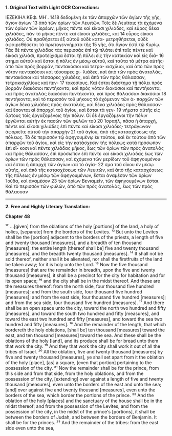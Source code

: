 **1. Original Text with Light OCR Corrections:**

ΙΕΖΕΚΙΗΛ ΚΕΦ. ΜΗ´. 1418
δεδομένη ἐκ τῶν ἀπαρχῶν τῶν ἁγίων τῆς γῆς, ἅγιον ἁγίων
13 ἀπὸ τῶν ὁρίων τῶν Λευιτῶν. Τοῖς δὲ Λευίταις τὰ ἐχόμενα τῶν
ὁρίων τῶν ἱερέων, μῆκος πέντε καὶ εἴκοσι χιλιάδες, καὶ εὖρος
δέκα χιλιάδες, πᾶν τὸ μῆκος πέντε καὶ εἴκοσι χιλιάδες, καὶ
14 εὖρος εἴκοσι χιλιάδες. Οὐ πραθήσεται ἐξ αὐτοῦ οὐδὲ κατα-
μετρηθήσεται, οὐδὲ ἀφαιρεθήσεται τὰ πρωτογεννήματα τῆς
15 γῆς, ὅτι ἅγιον ἐστὶ τῷ Κυρίῳ. Τὰς δὲ πέντε χιλιάδας τὰς
περισσὰς ἐπὶ τῷ πλάτει ἐπὶ ταῖς πέντε καὶ εἴκοσι χιλιάσι,
προτείχισμα ἔσται τῇ πόλει εἰς τὴν κατοικίαν καὶ εἰς διά-
16 στημα αὐτοῦ· καὶ ἔσται ἡ πόλις ἐν μέσῳ αὐτοῦ, καὶ ταῦτα
τὰ μέτρα αὐτῆς· ἀπὸ τῶν πρὸς βορρᾶν, πεντακόσιοι καὶ τετρα-
κισχίλιοι, καὶ ἀπὸ τῶν πρὸς νότον πεντακόσιοι καὶ τέσσαρες χι-
λιάδες, καὶ ἀπὸ τῶν πρὸς ἀνατολὰς, πεντακόσιοι καὶ τέσσαρες
χιλιάδες, καὶ ἀπὸ τῶν πρὸς θάλασσαν, τετρακισχιλίους καὶ πεν-
17 τακοσίους. Καὶ ἔσται διάστημα τῇ πόλει πρὸς βορρᾶν διακόσιοι
πεντήκοντα, καὶ πρὸς νότον διακόσιοι καὶ πεντήκοντα, καὶ πρὸς
ἀνατολὰς διακόσιοι πεντήκοντα, καὶ πρὸς θάλασσαν διακόσιοι
18 πεντήκοντα, καὶ τὸ περισσὸν τοῦ μήκους τὸ ἐχόμενον τῶν ἀ-
παρχῶν τῶν ἁγίων δέκα χιλιάδες πρὸς ἀνατολάς, καὶ δέκα χιλιάδες
πρὸς θάλασσαν· καὶ ἔσονται αἱ ἀπαρχαὶ τοῦ ἁγίου, καὶ ἔσται τὰ γεν-
19 νήματα αὐτῆς εἰς ἄρτους τοῖς ἐργαζομένοις τὴν πόλιν. Οἱ δὲ
ἐργαζόμενοι τὴν πόλιν ἐργῶνται αὐτὴν ἐκ πασῶν τῶν φυλῶν τοῦ
20 Ἰσραήλ, πᾶσα ἡ ἀπαρχὴ, πέντε καὶ εἴκοσι χιλιάδες ἐπὶ πέντε
καὶ εἴκοσι χιλιάδες· τετράγωνον ἀφοριεῖτε αὐτοῦ τὴν ἀπαρχὴν
21 τοῦ ἁγίου, ἀπὸ τῆς κατασχέσεως τῆς πόλεως. Τὸ δὲ περισσὸν
τῷ ἀφηγουμένῳ ἐκ τούτου, καὶ ἐκ τούτου ἀπὸ τῶν ἀπαρχῶν τοῦ
ἁγίου, καὶ εἰς τὴν κατάσχεσιν τῆς πόλεως κατὰ πρόσωπον ἐπὶ εἴ-
κοσι καὶ πέντε χιλιάδας μῆκος, ἕως τῶν ὁρίων τῶν πρὸς ἀνατολὰς
καὶ πρὸς θάλασσαν, ἐπὶ πρόσωπον ἐπὶ πέντε καὶ εἴκοσι χιλιάδας
ἕως τῶν ὁρίων τῶν πρὸς θάλασσαν, καὶ ἐχόμενα τῶν μερίδων
τοῦ ἀφηγουμένου· καὶ ἔσται ἡ ἀπαρχὴ τῶν ἁγίων καὶ τὸ ἁγία-
22 σμα τοῦ οἴκου ἐν μέσῳ αὐτῆς, καὶ ἀπὸ τῆς κατασχέσεως τῶν
Λευιτῶν, καὶ ἀπὸ τῆς κατασχέσεως τῆς πόλεως ἐν μέσῳ τῶν
ἀφηγουμένων, ἔσται ἀναμέσον τῶν ὁρίων Ἰούδα, καὶ ἀναμέσον
23 τῶν ὁρίων Βενιαμείν, τῶν ἀφηγουμένων ἔσται. Καὶ τὸ περισσὸν
τῶν φυλῶν, ἀπὸ τῶν πρὸς ἀνατολὰς, ἕως τῶν πρὸς θάλασσαν

---

**2. Free and Highly Literary Translation:**

**Chapter 48**

¹² ...[given] from the oblations of the holy [portions] of the land, a holy of holies, [separate] from the borders of the Levites.
¹³ But unto the Levites shall be the [portion] adjacent to the borders of the priests, a length of five and twenty thousand [measures], and a breadth of ten thousand [measures]; the entire length [thereof shall be] five and twenty thousand [measures], and the breadth twenty thousand [measures].
¹⁴ It shall not be sold thereof, neither shall it be alienated, nor shall the firstfruits of the land be taken away; for it is holy unto the Lord.
¹⁵ Now the five thousand [measures] that are the remainder in breadth, upon the five and twenty thousand [measures], it shall be a precinct for the city for habitation and for its open space;
¹⁶ and the city shall be in the midst thereof. And these are the measures thereof: from the north side, four thousand five hundred [measures]; and from the south side, four thousand five hundred [measures]; and from the east side, four thousand five hundred [measures]; and from the sea side, four thousand five hundred [measures].
¹⁷ And there shall be an open space unto the city, toward the north two hundred and fifty [measures], and toward the south two hundred and fifty [measures], and toward the east two hundred and fifty [measures], and toward the sea two hundred and fifty [measures].
¹⁸ And the remainder of the length, that which bordereth the holy oblations, [shall be] ten thousand [measures] toward the east, and ten thousand [measures] toward the sea. And these shall be the oblations of the holy [land], and its produce shall be for bread unto them that work the city.
¹⁹ And they that work the city shall work it out of all the tribes of Israel.
²⁰ All the oblation, five and twenty thousand [measures] by five and twenty thousand [measures], ye shall set apart from it the oblation of the holy [place], [as] a square, [even that portion] pertaining to the possession of the city.
²¹ Now the remainder shall be for the prince, from this side and from that side, from the holy oblations, and from the possession of the city, [extending] over against a length of five and twenty thousand [measures], even unto the borders of the east and unto the sea; [and] over against five and twenty thousand [measures], even unto the borders of the sea, which border the portions of the prince.
²² And the oblation of the holy [places] and the sanctuary of the house shall be in the midst thereof; and from the possession of the Levites, and from the possession of the city, in the midst of the prince's [portions], it shall be between the borders of Judah, and between the borders of Benjamin. It shall be for the princes.
²³ And the remainder of the tribes: from the east side even unto the sea,